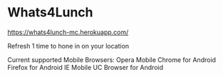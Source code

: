 # Whats4Lunch
https://whats4lunch-mc.herokuapp.com/

Refresh 1 time to hone in on your location

Current supported Mobile Browsers:
Opera Mobile
Chrome for Android
Firefox for Android
IE Mobile
UC Browser for Android
